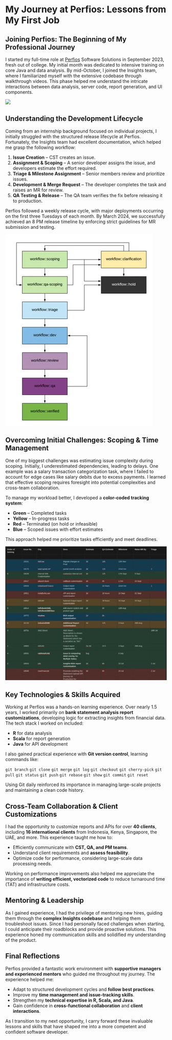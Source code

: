 <span id="blog-title">

# My Journey at Perfios: Lessons from My First Job

</span>

<span id="chapter-1">

## Joining Perfios: The Beginning of My Professional Journey

</span>

I started my full-time role at <a href="https://perfios.com" class="md-a">Perfios</a> Software Solutions in September 2023, fresh out of college. My initial month was dedicated to intensive training on core Java and data analysis. By mid-October, I joined the Insights team, where I familiarized myself with the extensive codebase through walkthrough videos. This phase helped me understand the intricate interactions between data analysis, server code, report generation, and UI components.

![](https://www.fibac-india.com/Perfios.png)

<span id="chapter-2">

## Understanding the Development Lifecycle

</span>

Coming from an internship background focused on individual projects, I initially struggled with the structured release lifecycle at Perfios. Fortunately, the Insights team had excellent documentation, which helped me grasp the following workflow:

1. **Issue Creation** – CST creates an issue.
2. **Assignment & Scoping** – A senior developer assigns the issue, and developers estimate the effort required.
3. **Triage & Milestone Assignment** – Senior members review and prioritize issues.
4. **Development & Merge Request** – The developer completes the task and raises an MR for review.
5. **QA Testing & Release** – The QA team verifies the fix before releasing it to production.

Perfios followed a weekly release cycle, with major deployments occurring on the first three Tuesdays of each month. By March 2024, we successfully achieved an 8 PM release timeline by enforcing strict guidelines for MR submission and testing.


![image.png](https://github.com/nithin-sudarsan/portfolio-site/blob/main/src/lib/images/blog-images/release-pipeline.png?raw=true)


<span id="chapter-3">

## Overcoming Initial Challenges: Scoping & Time Management

</span>

One of my biggest challenges was estimating issue complexity during scoping. Initially, I underestimated dependencies, leading to delays. One example was a salary transaction categorization task, where I failed to account for edge cases like salary debits due to excess payments. I learned that effective scoping requires foresight into potential complexities and cross-team collaboration.

To manage my workload better, I developed a **color-coded tracking system**:

- **Green** – Completed tasks
- **Yellow** – In-progress tasks
- **Red** – Terminated (on hold or infeasible)
- **Blue** – Scoped issues with effort estimates

This approach helped me prioritize tasks efficiently and meet deadlines.


![image.png](https://github.com/nithin-sudarsan/portfolio-site/blob/main/src/lib/images/blog-images/issues-table.png?raw=true)

<span id="chapter-4">

## Key Technologies & Skills Acquired

</span>

Working at Perfios was a hands-on learning experience. Over nearly 1.5 years, I worked primarily on **bank statement analysis report customizations**, developing logic for extracting insights from financial data. The tech stack I worked on included:

- **R** for data analysis
- **Scala** for report generation
- **Java** for API development

I also gained practical experience with **Git version control**, learning commands like:

`git branch` `git clone`  `git merge`  `git log` `git checkout`  `git cherry-pick` `git pull` `git status` `git push` `git rebase` `git show` `git commit` `git reset`

Using Git daily reinforced its importance in managing large-scale projects and maintaining a clean code history.


<span id="chapter-5">

## Cross-Team Collaboration & Client Customizations

</span>

I had the opportunity to customize reports and APIs for over **40 clients**, including **16 international clients** from Indonesia, Kenya, Singapore, the UAE, and more. This experience taught me how to:

- Efficiently communicate with **CST, QA, and PM teams**.
- Understand client requirements and **assess feasibility**.
- Optimize code for performance, considering large-scale data processing needs.

Working on performance improvements also helped me appreciate the importance of **writing efficient, vectorized code** to reduce turnaround time (TAT) and infrastructure costs.


<span id="chapter-6">

## Mentoring & Leadership

</span>

As I gained experience, I had the privilege of mentoring new hires, guiding them through the **complex Insights codebase** and helping them troubleshoot issues. Since I had personally faced challenges when starting, I could anticipate their roadblocks and provide proactive solutions. This experience honed my communication skills and solidified my understanding of the product.

<span id="chapter-7">

## Final Reflections

</span>

Perfios provided a fantastic work environment with **supportive managers and experienced mentors** who guided me throughout my journey. The experience helped me:

- Adapt to structured development cycles and **follow best practices**.
- Improve my **time management and issue-tracking skills**.
- Strengthen my **technical expertise in R, Scala, and Java**.
- Gain confidence in **cross-functional collaboration** and **client interactions**.

As I transition to my next opportunity, I carry forward these invaluable lessons and skills that have shaped me into a more competent and confident software developer.